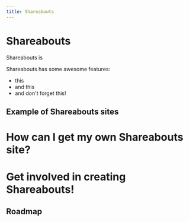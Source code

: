 ```yaml
---
title: Shareabouts
---
```


Shareabouts
==========

Shareabouts is 

Shareabouts has some awesome features:

+ this
+ and this
+ and don't forget this!

Example of Shareabouts sites
-------

How can I get my own Shareabouts site?
========


Get involved in creating Shareabouts!
=========


Roadmap
------
